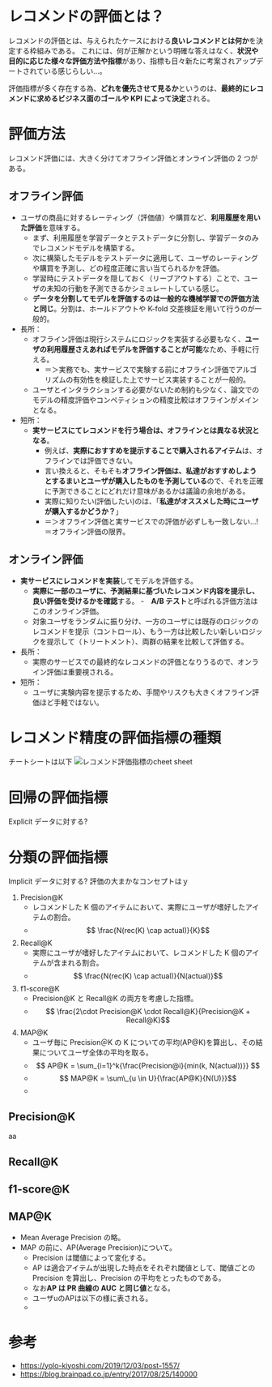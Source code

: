 # レコメンドの評価とは？

レコメンドの評価とは、与えられたケースにおける**良いレコメンドとは何か**を決定する枠組みである。
これには、何が正解かという明確な答えはなく、**状況や目的に応じた様々な評価方法や指標**があり、指標も日々新たに考案されアップデートされている感じらしい...。

評価指標が多く存在する為、**どれを優先させて見るか**というのは、**最終的にレコメンドに求めるビジネス面のゴールや KPI によって決定**される。

# 評価方法

レコメンド評価には、大きく分けてオフライン評価とオンライン評価の 2 つがある。

## オフライン評価

- ユーザの商品に対するレーティング（評価値）や購買など、**利用履歴を用いた評価**を意味する。
  - まず、利用履歴を学習データとテストデータに分割し、学習データのみでレコメンドモデルを構築する。
  - 次に構築したモデルをテストデータに適用して、ユーザのレーティングや購買を予測し、どの程度正確に言い当てられるかを評価。
  - 学習時にテストデータを隠しておく（リーブアウトする）ことで、ユーザの未知の行動を予測できるかシミュレートしている感じ。
  - **データを分割してモデルを評価するのは一般的な機械学習での評価方法と同じ**。分割は、ホールドアウトや K-fold 交差検証を用いて行うのが一般的。
- 長所：
  - オフライン評価は現行システムにロジックを実装する必要もなく、**ユーザの利用履歴さえあればモデルを評価することが可能**なため、手軽に行える。
    - ＝＞実務でも、実サービスで実験する前にオフライン評価でアルゴリズムの有効性を検証した上でサービス実装することが一般的。
  - ユーザとインタラクションする必要がないため制約も少なく、論文でのモデルの精度評価やコンペティションの精度比較はオフラインがメインとなる。
- 短所：
  - **実サービスにてレコメンドを行う場合は、オフラインとは異なる状況となる**。
    - 例えば、**実際におすすめを提示することで購入されるアイテム**は、オフラインでは評価できない。
    - 言い換えると、そもそも**オフライン評価は、私達がおすすめしようとするまいとユーザが購入したものを予測している**ので、それを正確に予測できることにどれだけ意味があるかは議論の余地がある。
    - 実際に知りたい(評価したい)のは、「**私達がオススメした時にユーザが購入するかどうか？**」
    - ＝＞オフライン評価と実サービスでの評価が必ずしも一致しない...!＝オフライン評価の限界。

## オンライン評価

- **実サービスにレコメンドを実装**してモデルを評価する。
  - **実際に一部のユーザに、予測結果に基づいたレコメンド内容を提示し、良い評価を受けるかを確認**する。 -　**A/B テスト**と呼ばれる評価方法はこのオンライン評価。
  - 対象ユーザをランダムに振り分け、一方のユーザには既存のロジックのレコメンドを提示（コントロール）、もう一方は比較したい新しいロジックを提示して（トリートメント）、両群の結果を比較して評価する。
- 長所：
  - 実際のサービスでの最終的なレコメンドの評価となりうるので、オンライン評価は重要視される。
- 短所：
  - ユーザに実験内容を提示するため、手間やリスクも大きくオフライン評価ほど手軽ではない。

# レコメンド精度の評価指標の種類

チートシートは以下
![レコメンド評価指標のcheet sheet](images/cheetSheet_recommendMetrics.png)

# 回帰の評価指標

Explicit データに対する?

# 分類の評価指標

Implicit データに対する?
評価の大まかなコンセプトはｙ

1. Precision@K
   - レコメンドした K 個のアイテムにおいて、実際にユーザが嗜好したアイテムの割合。
   - $$ \frac{N(rec(K) \cap actual)}{K}$$
2. Recall@K
   - 実際にユーザが嗜好したアイテムにおいて、レコメンドした K 個のアイテムが含まれる割合。
   - $$ \frac{N(rec(K) \cap actual)}{N(actual)}$$
3. f1-score@K
   - Precision@K と Recall@K の両方を考慮した指標。
   - $$ \frac{2\cdot Precision@K \cdot Recall@K}{Precision@K + Recall@K}$$
4. MAP@K
   - ユーザ毎に Precision＠K の K についての平均(AP@K)を算出し、その結果についてユーザ全体の平均を取る。
   - $$ AP@K = \sum_{i=1}^k{\frac{Precision@i}{min(k, N(actual))}} $$
   - $$ MAP@K = \sum\_{u \in U}{\frac{AP@K}{N(U)}}$$
   -

## Precision@K

aa

## Recall@K

## f1-score@K

## MAP@K

- Mean Average Precision の略。
- MAP の前に、AP(Average Precision)について。
  - Precision は閾値によって変化する。
  - AP は適合アイテムが出現した時点をそれぞれ閾値として、閾値ごとの Precision を算出し、Precision の平均をとったものである。
  - なお**AP は PR 曲線の AUC と同じ値**となる。
  - ユーザuのAPは以下の様に表される。
  - 

# 参考

- https://yolo-kiyoshi.com/2019/12/03/post-1557/
- https://blog.brainpad.co.jp/entry/2017/08/25/140000
